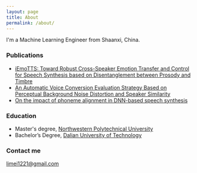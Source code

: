 ```yaml
---
layout: page
title: About
permalink: /about/
---
```


I'm a Machine Learning Engineer from Shaanxi, China.

### Publications
* [iEmoTTS: Toward Robust Cross-Speaker Emotion Transfer and Control for Speech Synthesis based on Disentanglement between Prosody and Timbre](https://arxiv.org/abs/2206.14866)
* [An Automatic Voice Conversion Evaluation Strategy Based on Perceptual
Background Noise Distortion and Speaker Similarity](https://www.isca-archive.org/ssw_2016/huang16_ssw.html)
* [On the impact of phoneme alignment in DNN-based speech synthesis](https://www.isca-archive.org/ssw_2016/li16_ssw.html)


### Education
* Master's degree, [Northwestern Polytechnical University](https://en.wikipedia.org/wiki/Northwestern_Polytechnical_University)
* Bachelor’s Degree, [Dalian University of Technology](https://en.wikipedia.org/wiki/Dalian_University_of_Technology)

### Contact me
[limei1221@gmail.com](mailto:limei1221@gmail.com)
